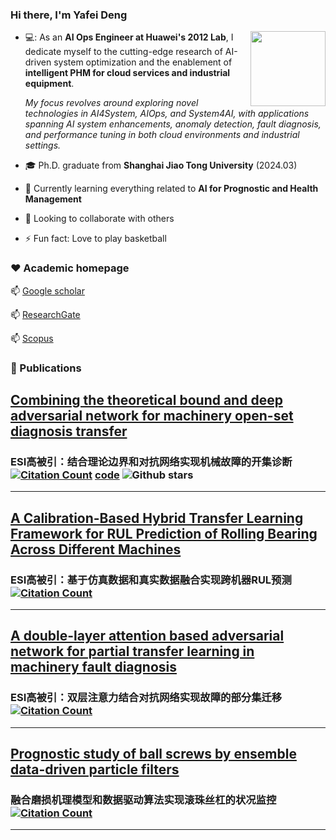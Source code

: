 ### Hi there, I'm Yafei Deng
<img align="right" src="https://i.giphy.com/media/FAFo1M7EC4gRZ4HETH/giphy.webp" width="120px"/>

  - 💻: As an **AI Ops Engineer at Huawei's 2012 Lab**, I dedicate myself to the cutting-edge research of AI-driven system optimization and the enablement of **intelligent PHM for cloud services and industrial equipment**.

    *My focus revolves around exploring novel technologies in AI4System, AIOps, and System4AI, with applications spanning AI system enhancements, anomaly detection, fault diagnosis, and performance tuning in both cloud environments and industrial settings.*
  - :mortar_board: Ph.D. graduate from **Shanghai Jiao Tong University** (2024.03)
  - 🌱 Currently learning everything related to **AI for Prognostic and Health Management**
  - 👯 Looking to collaborate with others
  - ⚡ Fun fact: Love to play basketball

### ❤️ Academic homepage

  📫         [Google scholar](https://scholar.google.com/citations?user=-mW9Ny0AAAAJ&hl=zh-CN)

  📫         [ResearchGate](https://www.researchgate.net/profile/Yafei-Deng)

  📫         [Scopus](https://www.scopus.com/authid/detail.uri?authorId=57201215111)


### 📕 Publications
<!-- BLOG-POST-LIST:START -->
## [Combining the theoretical bound and deep adversarial network for machinery open-set diagnosis transfer](https://www.sciencedirect.com/science/article/abs/pii/S0925231223005143)

### ESI高被引：结合理论边界和对抗网络实现机械故障的开集诊断[![Citation Count](https://img.shields.io/badge/citations-31-blue)](https://example.com/link_to_your_paper) **[code](https://github.com/phoenixdyf/Theory-guided-Progressive-Transfer-Learning-Network)**  ![Github stars](https://img.shields.io/github/stars/phoenixdyf/Theory-guided-Progressive-Transfer-Learning-Network.svg)
 ----


##  [A Calibration-Based Hybrid Transfer Learning Framework for RUL Prediction of Rolling Bearing Across Different Machines](https://ieeexplore.ieee.org/abstract/document/10078406)

### ESI高被引：基于仿真数据和真实数据融合实现跨机器RUL预测[![Citation Count](https://img.shields.io/badge/citations-55-blue)](https://example.com/link_to_your_paper)
----


## [A double-layer attention based adversarial network for partial transfer learning in machinery fault diagnosis](https://www.sciencedirect.com/science/article/abs/pii/S0166361521000063)

### ESI高被引：双层注意力结合对抗网络实现故障的部分集迁移[![Citation Count](https://img.shields.io/badge/citations-145-blue)](https://example.com/link_to_your_paper)
 ----


## [Prognostic study of ball screws by ensemble data-driven particle filters](https://www.sciencedirect.com/science/article/abs/pii/S0278612520300996)

### 融合磨损机理模型和数据驱动算法实现滚珠丝杠的状况监控[![Citation Count](https://img.shields.io/badge/citations-62-blue)](https://example.com/link_to_your_paper)
----


[AI]: https://www.ibm.com/cloud/learn/what-is-artificial-intelligence
[Jupyter]: https://jupyter.org/
[Git]: https://en.wikipedia.org/wiki/Gi
[Github]: https://github.com/Charlie5DH
[Python]: https://www.python.org/
[Tensorflow]: https://www.tensorflow.org/
[Keras]: https://keras.io/
[Sklearn]: https://scikit-learn.org/stable/
[C++]: https://en.wikipedia.org/wiki/C_(programming_language)
[Numpy]: https://numpy.org/
[Orcid]: https://orcid.org/0000-0003-0699-5160

